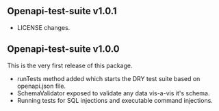 ## Openapi-test-suite v1.0.1
- LICENSE changes.

## Openapi-test-suite v1.0.0
This is the very first release of this package.
- runTests method added which starts the DRY test suite based on openapi.json file.
- SchemaValidator exposed to validate any data vis-a-vis it's schema.
- Running tests for SQL injections and executable command injections.
